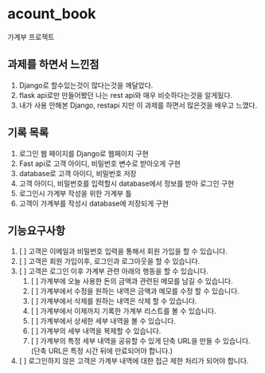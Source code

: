 # acount_book
가계부 프로젝트

## 과제를 하면서 느낀점
1. Django로 할수있는것이 많다는것을 깨달았다.
2. flask api로만 만들어봤던 나는 rest api와 매우 비슷하다는것을 알게됬다.
3. 내가 사용 안해본 Django, restapi 지만 이 과제를 하면서 많은것을 배우고 느꼈다.

## 기록 목록
1. 로그인 웹 페이지를 Django로 웹페이지 구현
2. Fast api로 고객 아이디, 비밀번호 변수로 받아오게 구현
3. database로 고객 아이디, 비밀번호 저장
4. 고객 아이디, 비밀번호를 입력할시 database에서 정보를 받아 로그인 구현
5. 로그인시 가계부 작성을 위한 가계부 틀
6. 고객이 가계부를 작성시 database에 저장되게 구현



## 기능요구사항
1. [ ] 고객은 이메일과 비밀번호 입력을 통해서 회원 가입을 할 수 있습니다. 
2. [ ] 고객은 회원 가입이후, 로그인과 로그아웃을 할 수 있습니다. 
3. [ ] 고객은 로그인 이후 가계부 관련 아래의 행동을 할 수 있습니다. 
    1. [ ] 가계부에 오늘 사용한 돈의 금액과 관련된 메모를 남길 수 있습니다. 
    2. [ ] 가계부에서 수정을 원하는 내역은 금액과 메모를 수정 할 수 있습니다. 
    3. [ ] 가계부에서 삭제를 원하는 내역은 삭제 할 수 있습니다. 
    4. [ ] 가계부에서 이제까지 기록한 가계부 리스트를 볼 수 있습니다. 
    5. [ ] 가계부에서 상세한 세부 내역을 볼 수 있습니다. 
    6. [ ] 가계부의 세부 내역을 복제할 수 있습니다.
    7. [ ] 가계부의 특정 세부 내역을 공유할 수 있게 단축 URL을 만들 수 있습니다.
    (단축 URL은 특정 시간 뒤에 만료되어야 합니다.)
4. [ ] 로그인하지 않은 고객은 가계부 내역에 대한 접근 제한 처리가 되어야 합니다.